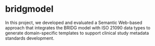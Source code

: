 # bridgmodel

In this project, we developed and evaluated a Semantic Web-based approach that integrates the BRIDG model with ISO 21090 data types to generate domain-specific templates to support clinical study metadata standards development. 

